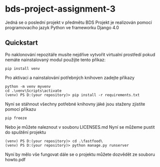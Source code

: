 # bds-project-assignment-3
Jedná se o poslední projekt v předmětu BDS
Projekt je realizován pomocí programovacího jazyk Python ve frameworku Django 4.0

## Quickstart
Po naklonování repozitáře musíte nejdříve vytvořit virtualní prostředí pokud nemáte nainstalovaný modul použijte tento příkaz:
```shell
pip install venv
```
Pro aktivaci a nainstalování potřebných knihoven zadejte příkazy
```shell
python -m venv myvenv
cd .\venv\Scripts\activate
(venv) PS D:(your repository)> pip install -r requirements.txt 
```
Nyní se stáhnout všechny potřebné knihovny jáké jsou staženy zjistíte pomocí příkazu
```shell
pip freeze
```
Nebo je můžete naleznout v souboru LICENSES.md
Nyní se můžeme pustit do spuštění projektu
```shell
(venv) PS D:(your repository)> cd .\fastfood\
(venv) PS D:(your repository)> python manage.py runserver
```
Nyní by mělo vše fungovat dále se o projektu můžete dozvědět ze souboru howto.pdf
